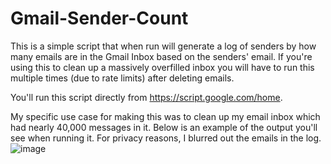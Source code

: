 # Gmail-Sender-Count

This is a simple script that when run will generate a log of senders by how many emails are in the Gmail Inbox based on the senders' email. If you're using this to clean up a massively overfilled inbox you will have to run this multiple times (due to rate limits) after deleting emails. 

You'll run this script directly from https://script.google.com/home.

My specific use case for making this was to clean up my email inbox which had nearly 40,000 messages in it. Below is an example of the output you'll see when running it. For privacy reasons, I blurred out the emails in the log.
![image](https://github.com/ChrisLenga/Gmail-Sender-Count/assets/15137702/07dd4779-41f5-4101-a2e3-691f7778434e)
